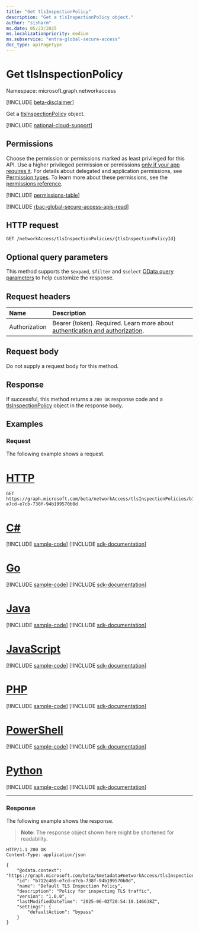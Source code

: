 ```yaml
---
title: "Get tlsInspectionPolicy"
description: "Get a tlsInspectionPolicy object."
author: "sisharm"
ms.date: 05/23/2025
ms.localizationpriority: medium
ms.subservice: "entra-global-secure-access"
doc_type: apiPageType
---
```


# Get tlsInspectionPolicy

Namespace: microsoft.graph.networkaccess

[!INCLUDE [beta-disclaimer](../../includes/beta-disclaimer.md)]

Get a [tlsInspectionPolicy](../resources/networkaccess-tlsinspectionpolicy.md) object.

[!INCLUDE [national-cloud-support](../../includes/global-only.md)]

## Permissions

Choose the permission or permissions marked as least privileged for this API. Use a higher privileged permission or permissions [only if your app requires it](/graph/permissions-overview#best-practices-for-using-microsoft-graph-permissions). For details about delegated and application permissions, see [Permission types](/graph/permissions-overview#permission-types). To learn more about these permissions, see the [permissions reference](/graph/permissions-reference).

<!-- { "blockType": "permissions", "name": "networkaccess_tlsinspectionpolicy_get" } -->
[!INCLUDE [permissions-table](../includes/permissions/networkaccess-tlsinspectionpolicy-get-permissions.md)]

[!INCLUDE [rbac-global-secure-access-apis-read](../includes/rbac-for-apis/rbac-global-secure-access-apis-read.md)]

## HTTP request

<!-- {
  "blockType": "ignored"
}
-->
``` http
GET /networkAccess/tlsInspectionPolicies/{tlsInspectionPolicyId}
```

## Optional query parameters

This method supports the `$expand`, `$filter` and `$select` [OData query parameters](/graph/query-parameters) to help customize the response.

## Request headers

|Name|Description|
|:---|:---|
|Authorization|Bearer {token}. Required. Learn more about [authentication and authorization](/graph/auth/auth-concepts).|

## Request body

Do not supply a request body for this method.

## Response

If successful, this method returns a `200 OK` response code and a [tlsInspectionPolicy](../resources/networkaccess-tlsinspectionpolicy.md) object in the response body.

## Examples

### Request

The following example shows a request.
# [HTTP](#tab/http)
<!-- {
  "blockType": "request",
  "name": "get_tlsinspectionpolicy",
  "sampleKeys": ["b712c469-e7cd-e7cb-738f-94b199570b0d"]
}
-->
``` http
GET https://graph.microsoft.com/beta/networkAccess/tlsInspectionPolicies/b712c469-e7cd-e7cb-738f-94b199570b0d
```

# [C#](#tab/csharp)
[!INCLUDE [sample-code](../includes/snippets/csharp/get-tlsinspectionpolicy-csharp-snippets.md)]
[!INCLUDE [sdk-documentation](../includes/snippets/snippets-sdk-documentation-link.md)]

# [Go](#tab/go)
[!INCLUDE [sample-code](../includes/snippets/go/get-tlsinspectionpolicy-go-snippets.md)]
[!INCLUDE [sdk-documentation](../includes/snippets/snippets-sdk-documentation-link.md)]

# [Java](#tab/java)
[!INCLUDE [sample-code](../includes/snippets/java/get-tlsinspectionpolicy-java-snippets.md)]
[!INCLUDE [sdk-documentation](../includes/snippets/snippets-sdk-documentation-link.md)]

# [JavaScript](#tab/javascript)
[!INCLUDE [sample-code](../includes/snippets/javascript/get-tlsinspectionpolicy-javascript-snippets.md)]
[!INCLUDE [sdk-documentation](../includes/snippets/snippets-sdk-documentation-link.md)]

# [PHP](#tab/php)
[!INCLUDE [sample-code](../includes/snippets/php/get-tlsinspectionpolicy-php-snippets.md)]
[!INCLUDE [sdk-documentation](../includes/snippets/snippets-sdk-documentation-link.md)]

# [PowerShell](#tab/powershell)
[!INCLUDE [sample-code](../includes/snippets/powershell/get-tlsinspectionpolicy-powershell-snippets.md)]
[!INCLUDE [sdk-documentation](../includes/snippets/snippets-sdk-documentation-link.md)]

# [Python](#tab/python)
[!INCLUDE [sample-code](../includes/snippets/python/get-tlsinspectionpolicy-python-snippets.md)]
[!INCLUDE [sdk-documentation](../includes/snippets/snippets-sdk-documentation-link.md)]

---

### Response

The following example shows the response.
>**Note:** The response object shown here might be shortened for readability.
<!-- {
  "blockType": "response",
  "truncated": true,
  "@odata.type": "microsoft.graph.networkaccess.tlsInspectionPolicy"
}
-->
``` http
HTTP/1.1 200 OK
Content-Type: application/json

{
    "@odata.context": "https://graph.microsoft.com/beta/$metadata#networkAccess/tlsInspectionPolicies/$entity",
    "id": "b712c469-e7cd-e7cb-738f-94b199570b0d",
    "name": "Default TLS Inspection Policy",
    "description": "Policy for inspecting TLS traffic",
    "version": "1.0.0",
    "lastModifiedDateTime": "2025-06-02T20:54:19.146638Z",
    "settings": {
        "defaultAction": "bypass"
    }
}
```
